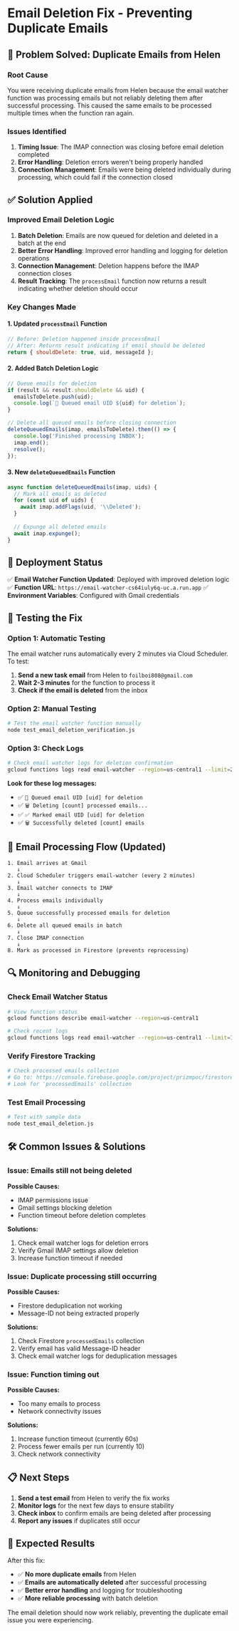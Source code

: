 # Email Deletion Fix - Preventing Duplicate Emails

## 🎯 **Problem Solved: Duplicate Emails from Helen**

### **Root Cause**
You were receiving duplicate emails from Helen because the email watcher function was processing emails but not reliably deleting them after successful processing. This caused the same emails to be processed multiple times when the function ran again.

### **Issues Identified**
1. **Timing Issue**: The IMAP connection was closing before email deletion completed
2. **Error Handling**: Deletion errors weren't being properly handled
3. **Connection Management**: Emails were being deleted individually during processing, which could fail if the connection closed

## ✅ **Solution Applied**

### **Improved Email Deletion Logic**
1. **Batch Deletion**: Emails are now queued for deletion and deleted in a batch at the end
2. **Better Error Handling**: Improved error handling and logging for deletion operations
3. **Connection Management**: Deletion happens before the IMAP connection closes
4. **Result Tracking**: The `processEmail` function now returns a result indicating whether deletion should occur

### **Key Changes Made**

#### **1. Updated `processEmail` Function**
```javascript
// Before: Deletion happened inside processEmail
// After: Returns result indicating if email should be deleted
return { shouldDelete: true, uid, messageId };
```

#### **2. Added Batch Deletion Logic**
```javascript
// Queue emails for deletion
if (result && result.shouldDelete && uid) {
  emailsToDelete.push(uid);
  console.log(`📝 Queued email UID ${uid} for deletion`);
}

// Delete all queued emails before closing connection
deleteQueuedEmails(imap, emailsToDelete).then(() => {
  console.log('Finished processing INBOX');
  imap.end();
  resolve();
});
```

#### **3. New `deleteQueuedEmails` Function**
```javascript
async function deleteQueuedEmails(imap, uids) {
  // Mark all emails as deleted
  for (const uid of uids) {
    await imap.addFlags(uid, '\\Deleted');
  }
  
  // Expunge all deleted emails
  await imap.expunge();
}
```

## 🚀 **Deployment Status**

✅ **Email Watcher Function Updated**: Deployed with improved deletion logic
✅ **Function URL**: `https://email-watcher-cs64iuly6q-uc.a.run.app`
✅ **Environment Variables**: Configured with Gmail credentials

## 🧪 **Testing the Fix**

### **Option 1: Automatic Testing**
The email watcher runs automatically every 2 minutes via Cloud Scheduler. To test:

1. **Send a new task email** from Helen to `foilboi808@gmail.com`
2. **Wait 2-3 minutes** for the function to process it
3. **Check if the email is deleted** from the inbox

### **Option 2: Manual Testing**
```bash
# Test the email watcher function manually
node test_email_deletion_verification.js
```

### **Option 3: Check Logs**
```bash
# Check email watcher logs for deletion confirmation
gcloud functions logs read email-watcher --region=us-central1 --limit=20
```

**Look for these log messages:**
- ✅ `📝 Queued email UID [uid] for deletion`
- ✅ `🗑️ Deleting [count] processed emails...`
- ✅ `✅ Marked email UID [uid] for deletion`
- ✅ `🗑️ Successfully deleted [count] emails`

## 📧 **Email Processing Flow (Updated)**

```
1. Email arrives at Gmail
   ↓
2. Cloud Scheduler triggers email-watcher (every 2 minutes)
   ↓
3. Email watcher connects to IMAP
   ↓
4. Process emails individually
   ↓
5. Queue successfully processed emails for deletion
   ↓
6. Delete all queued emails in batch
   ↓
7. Close IMAP connection
   ↓
8. Mark as processed in Firestore (prevents reprocessing)
```

## 🔍 **Monitoring and Debugging**

### **Check Email Watcher Status**
```bash
# View function status
gcloud functions describe email-watcher --region=us-central1

# Check recent logs
gcloud functions logs read email-watcher --region=us-central1 --limit=10
```

### **Verify Firestore Tracking**
```bash
# Check processed emails collection
# Go to: https://console.firebase.google.com/project/prizmpoc/firestore
# Look for 'processedEmails' collection
```

### **Test Email Processing**
```bash
# Test with sample data
node test_email_deletion.js
```

## 🛠️ **Common Issues & Solutions**

### **Issue: Emails still not being deleted**
**Possible Causes:**
- IMAP permissions issue
- Gmail settings blocking deletion
- Function timeout before deletion completes

**Solutions:**
1. Check email watcher logs for deletion errors
2. Verify Gmail IMAP settings allow deletion
3. Increase function timeout if needed

### **Issue: Duplicate processing still occurring**
**Possible Causes:**
- Firestore deduplication not working
- Message-ID not being extracted properly

**Solutions:**
1. Check Firestore `processedEmails` collection
2. Verify email has valid Message-ID header
3. Check email watcher logs for deduplication messages

### **Issue: Function timing out**
**Possible Causes:**
- Too many emails to process
- Network connectivity issues

**Solutions:**
1. Increase function timeout (currently 60s)
2. Process fewer emails per run (currently 10)
3. Check network connectivity

## 📋 **Next Steps**

1. **Send a test email** from Helen to verify the fix works
2. **Monitor logs** for the next few days to ensure stability
3. **Check inbox** to confirm emails are being deleted after processing
4. **Report any issues** if duplicates still occur

## 🎉 **Expected Results**

After this fix:
- ✅ **No more duplicate emails** from Helen
- ✅ **Emails are automatically deleted** after successful processing
- ✅ **Better error handling** and logging for troubleshooting
- ✅ **More reliable processing** with batch deletion

The email deletion should now work reliably, preventing the duplicate email issue you were experiencing. 